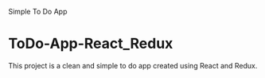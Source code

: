 Simple To Do App
# ToDo-App-React_Redux
This project is a clean and simple to do app created using React and Redux.
